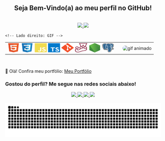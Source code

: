 <div align="center">

  ## Seja Bem-Vindo(a) ao meu perfil no GitHub!
  <br>

  <!-- Estatísticas -->
  <a href="https://github.com/alan-felipe-dev">
    <img height="180em" src="https://github-readme-stats.vercel.app/api?username=alan-felipe-dev&show_icons=true&theme=tokyonight&include_all_commits=true&count_private=true"/>
    <img height="180em" src="https://github-readme-stats.vercel.app/api/top-langs/?username=alan-felipe-dev&layout=compact&langs_count=6&theme=tokyonight"/>
  </a>
  
</div>


<!-- Seção linguagens + GIF (versão compatível com GitHub) -->
<table>
  <tr>
    <!-- Lado esquerdo: linguagens -->
    <td align="left" style="padding-right: 20px;">
      <div>
        <img alt="HTML" height="30" width="40" src="https://raw.githubusercontent.com/devicons/devicon/master/icons/html5/html5-original.svg">
        <img alt="CSS" height="30" width="40" src="https://raw.githubusercontent.com/devicons/devicon/master/icons/css3/css3-original.svg">
        <img alt="JS" height="30" width="40" src="https://raw.githubusercontent.com/devicons/devicon/master/icons/javascript/javascript-plain.svg">
        <img alt="TS" height="30" width="40" src="https://raw.githubusercontent.com/devicons/devicon/master/icons/typescript/typescript-plain.svg">
        <img alt="Git" height="30" width="40" src="https://raw.githubusercontent.com/devicons/devicon/master/icons/git/git-plain.svg">
        <img alt="Jest" height="30" width="40" src="https://raw.githubusercontent.com/devicons/devicon/master/icons/jest/jest-plain.svg">
        <img alt="Node" height="30" width="40" src="https://raw.githubusercontent.com/devicons/devicon/master/icons/nodejs/nodejs-original.svg">
        <img alt="PostgreSQL" height="30" width="40" src="https://raw.githubusercontent.com/devicons/devicon/master/icons/postgresql/postgresql-original.svg">
      </div>
    </td>

    <!-- Lado direito: GIF -->
  <td align="right">
    <img src="https://media3.giphy.com/media/v1.Y2lkPTc5MGI3NjExNWhkazk3eXh4ZXhrd3Zhc2NtN3IzMjlja29yenJ2Z3p0bHQ1bXduNiZlcD12MV9pbnRlcm5hbF9naWZfYnlfaWQmY3Q9Zw/H62NM1ab7wzMXURdoi/giphy.gif" height="200" width="200" alt="gif animado" style="border-radius: 10px;">
    </td>
  </tr>
</table>



<br>

👋 Olá! Confira meu portfólio: [Meu Portfólio](https://alan-felipe-dev.github.io/portfolio/)

### Gostou do perfil? Me segue nas redes sociais abaixo!

<div align="center"> 
  <a href="https://www.instagram.com/alanfelipe._/" target="_blank">
    <img src="https://img.shields.io/badge/-Instagram-%23E4405F?style=for-the-badge&logo=instagram&logoColor=white">
  </a>
  <a href="https://discord.gg/TwmM3SVM" target="_blank">
    <img src="https://img.shields.io/badge/Discord-7289DA?style=for-the-badge&logo=discord&logoColor=white">
  </a>
  <a href="mailto:alanfelipe1635@gmail.com">
    <img src="https://img.shields.io/badge/-Gmail-%23333?style=for-the-badge&logo=gmail&logoColor=white">
  </a>
  <a href="https://www.linkedin.com/in/alan-felipe-a550b5332/" target="_blank">
    <img src="https://img.shields.io/badge/-LinkedIn-%230077B5?style=for-the-badge&logo=linkedin&logoColor=white">
  </a>
</div>

<br>

<img src="https://raw.githubusercontent.com/alan-felipe-dev/alan-felipe-dev/output/snake.svg" alt="Snake animation" />

